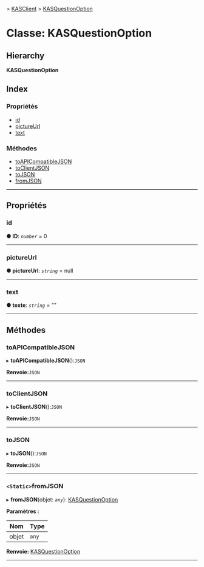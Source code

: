 [](../README.md) > [KASClient](../modules/kasclient.md) > [KASQuestionOption](../classes/kasclient.kasquestionoption.md)

# <a name="class-kasquestionoption"></a>Classe: KASQuestionOption

## <a name="hierarchy"></a>Hierarchy

**KASQuestionOption**

## <a name="index"></a>Index

### <a name="properties"></a>Propriétés

* [id](kasclient.kasquestionoption.md#id)
* [pictureUrl](kasclient.kasquestionoption.md#pictureurl)
* [text](kasclient.kasquestionoption.md#text)
### <a name="methods"></a>Méthodes

* [toAPICompatibleJSON](kasclient.kasquestionoption.md#toapicompatiblejson)
* [toClientJSON](kasclient.kasquestionoption.md#toclientjson)
* [toJSON](kasclient.kasquestionoption.md#tojson)
* [fromJSON](kasclient.kasquestionoption.md#fromjson)

---

## <a name="properties"></a>Propriétés

<a id="id"></a>

###  <a name="id"></a>id

**● ID**: *`number`* = 0

___
<a id="pictureurl"></a>

###  <a name="pictureurl"></a>pictureUrl

**● pictureUrl**: *`string`* = null

___
<a id="text"></a>

###  <a name="text"></a>text

**● texte**: *`string`* = ""

___

## <a name="methods"></a>Méthodes

<a id="toapicompatiblejson"></a>

###  <a name="toapicompatiblejson"></a>toAPICompatibleJSON

▸ **toAPICompatibleJSON**():`JSON`

**Renvoie:**`JSON`

___
<a id="toclientjson"></a>

###  <a name="toclientjson"></a>toClientJSON

▸ **toClientJSON**():`JSON`

**Renvoie:**`JSON`

___
<a id="tojson"></a>

###  <a name="tojson"></a>toJSON

▸ **toJSON**():`JSON`

**Renvoie:**`JSON`

___
<a id="fromjson"></a>

### <a name="static-fromjson"></a>`<Static>`fromJSON

▸ **fromJSON**(objet: *`any`*): [KASQuestionOption](kasclient.kasquestionoption.md)

**Paramètres :**

| Nom | Type |
| ------ | ------ |
| objet | `any` |

**Renvoie:** [KASQuestionOption](kasclient.kasquestionoption.md)

___

